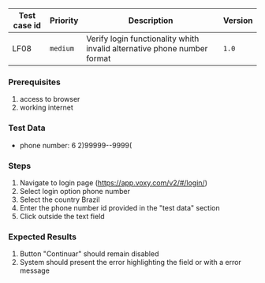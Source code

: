Test case id | Priority | Description | Version
---|---|---|---
LF08 | `medium` | Verify login functionality whith invalid alternative phone number format| `1.0`

### Prerequisites
1. access to browser
2. working internet

### Test Data
* phone number: 6 2)99999--9999(

### Steps
1. Navigate to login page (https://app.voxy.com/v2/#/login/)
2. Select login option phone number
3. Select the country Brazil
4. Enter the phone number id provided in the "test data" section
5. Click outside the text field

### Expected Results
1. Button "Continuar" should remain disabled
2. System should present the error highlighting the field or with a error message
